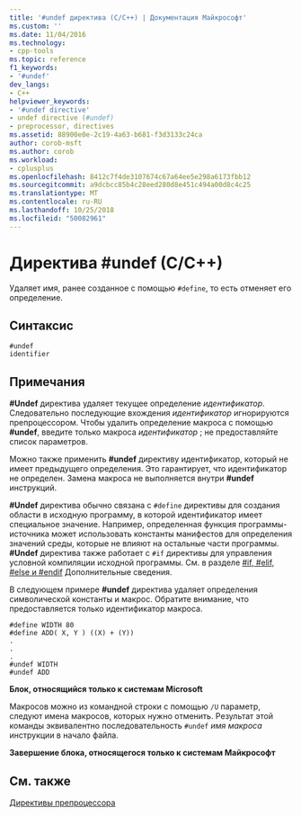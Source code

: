 ```yaml
---
title: '#undef директива (C/C++) | Документация Майкрософт'
ms.custom: ''
ms.date: 11/04/2016
ms.technology:
- cpp-tools
ms.topic: reference
f1_keywords:
- '#undef'
dev_langs:
- C++
helpviewer_keywords:
- '#undef directive'
- undef directive (#undef)
- preprocessor, directives
ms.assetid: 88900e0e-2c19-4a63-b681-f3d3133c24ca
author: corob-msft
ms.author: corob
ms.workload:
- cplusplus
ms.openlocfilehash: 8412c7f4de3107674c67a64ee5e298a6173fbb12
ms.sourcegitcommit: a9dcbcc85b4c28eed280d8e451c494a00d8c4c25
ms.translationtype: MT
ms.contentlocale: ru-RU
ms.lasthandoff: 10/25/2018
ms.locfileid: "50082961"
---
```

# <a name="undef-directive-cc"></a>Директива #undef (C/C++)
Удаляет имя, ранее созданное с помощью `#define`, то есть отменяет его определение.

## <a name="syntax"></a>Синтаксис

```
#undef
identifier
```

## <a name="remarks"></a>Примечания

**#Undef** директива удаляет текущее определение *идентификатор*. Следовательно последующие вхождения *идентификатор* игнорируются препроцессором. Чтобы удалить определение макроса с помощью **#undef**, введите только макроса *идентификатор* ; не предоставляйте список параметров.

Можно также применить **#undef** директиву идентификатор, который не имеет предыдущего определения. Это гарантирует, что идентификатор не определен. Замена макроса не выполняется внутри **#undef** инструкций.

**#Undef** директива обычно связана с `#define` директивы для создания области в исходную программу, в которой идентификатор имеет специальное значение. Например, определенная функция программы-источника может использовать константы манифестов для определения значений среды, которые не влияют на остальные части программы. **#Undef** директива также работает с `#if` директивы для управления условной компиляции исходной программы. См. в разделе [#if, #elif, #else и #endif](../preprocessor/hash-if-hash-elif-hash-else-and-hash-endif-directives-c-cpp.md) Дополнительные сведения.

В следующем примере **#undef** директива удаляет определения символической константы и макрос. Обратите внимание, что предоставляется только идентификатор макроса.

```
#define WIDTH 80
#define ADD( X, Y ) ((X) + (Y))
.
.
.
#undef WIDTH
#undef ADD
```

**Блок, относящийся только к системам Microsoft**

Макросов можно из командной строки с помощью `/U` параметр, следуют имена макросов, которых нужно отменить. Результат этой команды эквивалентно последовательность `#undef` *имя макроса* инструкции в начало файла.

**Завершение блока, относящегося только к системам Майкрософт**

## <a name="see-also"></a>См. также

[Директивы препроцессора](../preprocessor/preprocessor-directives.md)